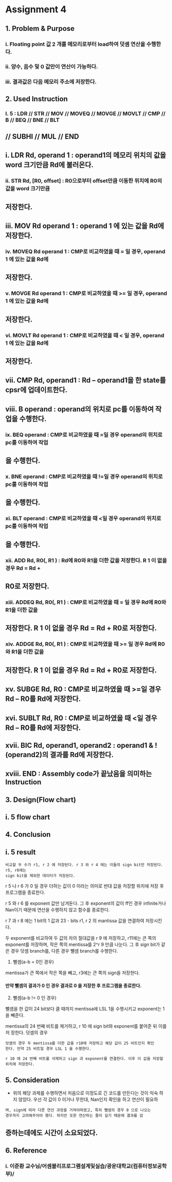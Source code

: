 # Assignment 4

## 1. Problem & Purpose

### i. Floating point 값 2 개를 메모리로부터 load하여 덧셈 연산을 수행한다.

### ii. 양수, 음수 및 0 값만이 연산이 가능하다.

### iii. 결과값은 다음 메모리 주소에 저장한다.

## 2. Used Instruction

### I. 5 : LDR // STR // MOV // MOVEQ // MOVGE // MOVLT // CMP // B // BEQ // BNE // BLT

## // SUBHI // MUL // END

## i. LDR Rd, operand 1 : operand1의 메모리 위치의 값을 word 크기만큼 Rd에 불러온다.

### ii. STR Rd, [R0, offset] : R0으로부터 offset만큼 이동한 위치에 R0의 값을 word 크기만큼

## 저장한다.

## iii. MOV Rd operand 1 : operand 1 에 있는 값을 Rd에 저장한다.

### iv. MOVEQ Rd operand 1 : CMP로 비교하였을 때 = 일 경우, operand 1 에 있는 값을 Rd에

## 저장한다.

### v. MOVGE Rd operand 1 : CMP로 비교하였을 때 >= 일 경우, operand 1 에 있는 값을 Rd에

## 저장한다.

### vi. MOVLT Rd operand 1 : CMP로 비교하였을 때 < 일 경우, operand 1 에 있는 값을 Rd에

## 저장한다.

## vii. CMP Rd, operand1 : Rd – operand1을 한 state를 cpsr에 업데이트한다.

## viii. B operand : operand의 위치로 pc를 이동하여 작업을 수행한다.

### ix. BEQ operand : CMP로 비교하였을 때 =일 경우 operand의 위치로 pc를 이동하여 작업

## 을 수행한다.

### x. BNE operand : CMP로 비교하였을 때 !=일 경우 operand의 위치로 pc를 이동하여 작업

## 을 수행한다.


### xi. BLT operand : CMP로 비교하였을 때 <일 경우 operand의 위치로 pc를 이동하여 작업

## 을 수행한다.

### xii. ADD Rd, R0(, R1 ) : Rd에 R0와 R1을 더한 값을 저장한다. R 1 이 없을 경우 Rd = Rd +

## R0로 저장한다.

### xiii. ADDEQ Rd, R0(, R1 ) : CMP로 비교하였을 때 = 일 경우 Rd에 R0와 R1을 더한 값을

## 저장한다. R 1 이 없을 경우 Rd = Rd + R0로 저장한다.

### xiv. ADDGE Rd, R0(, R1 ) : CMP로 비교하였을 때 >= 일 경우 Rd에 R0와 R1을 더한 값을

## 저장한다. R 1 이 없을 경우 Rd = Rd + R0로 저장한다.

## xv. SUBGE Rd, R0 : CMP로 비교하였을 때 >=일 경우 Rd – R0를 Rd에 저장한다.

## xvi. SUBLT Rd, R0 : CMP로 비교하였을 때 <일 경우 Rd – R0를 Rd에 저장한다.

## xvii. BIC Rd, operand1, operand2 : operand1 & !(operand2)의 결과를 Rd에 저장한다.

## xviii. END : Assembly code가 끝났음을 의미하는 Instruction

## 3. Design(Flow chart)

## i. 5 flow chart


## 4. Conclusion

## i. 5 result

```
비교할 두 수가 r1, r 2 에 저장된다. r 3 와 r 4 에는 이들의 sign bit만 저장된다. r5, r6에는
sign bit을 제외한 데이터가 저장된다.
```

r 5 나 r 6 가 0 일 경우 더하는 값이 0 이라는 의미로 반대 값을 저장할 위치에 저장
후 프로그램을 종료한다.

r 5 와 r 6 를 exponent 값만 남겨둔다. 그 후 exponent의 값이 ff인 경우 infinite거나
Nan이기 때문에 연산을 수행하지 않고 함수를 종료한다.


r 7 과 r 8 에는 1 bit의 1 값과 23 - bits r1, r 2 의 mantissa 값을 연결하여 저장시킨다.

두 exponent를 비교하여 두 값의 차의 절대값을 r 9 에 저장하고, r11에는 큰 쪽의
exponent를 저장하며, 작은 쪽의 mentissa를 2^r 9 만큼 나눈다.
그 후 sign bit가 같은 경우 덧셈 branch를, 다른 경우 뺄셈 branch를 수행한다.

1. 뺄셈(a-b = 0인 경우)


mentissa가 큰 쪽에서 작은 쪽을 빼고, r3에는 큰 쪽의 sign을 저장한다.

#### 만약 뺄셈의 결과가 0 인 경우 결과로 0 을 저장한 후 프로그램을 종료한다.

2. 뺄셈(a-b != 0 인 경우)


뺄셈을 한 값이 24 bit보다 클 때까지 mentissa에 LSL 1을 수행시키고 exponent는 1
을 빼준다.

mentissa의 24 번째 비트를 제거하고, r 10 에 sign bit와 exponent를 붙어준 뒤 이를 저
장한다.
덧셈의 경우


```
덧셈의 경우 두 mentissa를 더한 값을 r10에 저장하고 해당 값이 25 비트인지 확인
한다. 만약 25 비트일 경우 LSL 1 을 수행한다.
```
```
r 10 에 24 번째 비트를 삭제하고 sign 과 exponent를 연결한다. 이후 이 값을 저장할
위치에 저장한다.
```
## 5. Consideration

- 위의 해당 과제를 수행하면서 처음으로 이정도로 긴 코드를 만든다는 것이 익숙
    하지 않았다. 우선 각 값이 0 이거나 무한대, Nan인지 확인을 하고 연산이 필요하


```
며, sign에 따라 다른 연산 과정을 거쳐야하였고, 특히 뺄셈의 경우 0 으로 나오는
경우까지 고려해주어야 했다. 하지만 또한 연산하는 줄이 길기 때문에 결과를 검
```
## 증하는데에도 시간이 소요되었다.

## 6. Reference

### i. 이준환 교수님/어셈블리프로그램설계및실습/광운대학교(컴퓨터정보공학부)/


